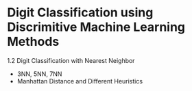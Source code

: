 # Digit Classification using Discrimitive Machine Learning Methods
1.2 Digit Classification with Nearest Neighbor
- 3NN, 5NN, 7NN
- Manhattan Distance and Different Heuristics
